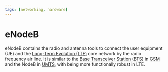 ```yaml
---
tags: [networking, hardware]
---
```


# eNodeB

eNodeB contains the radio and antenna tools to connect the user equipment (UE)
and the [Long-Term Evolution (LTE)](202304111948.md) core network by the radio
frequency air line. It is similar to the [Base Transceiver Station (BTS)](202305162145.md)
in [GSM](202304111937.md) and the NodeB in [UMTS](202304111944.md), with being
more functionally robust in LTE.
